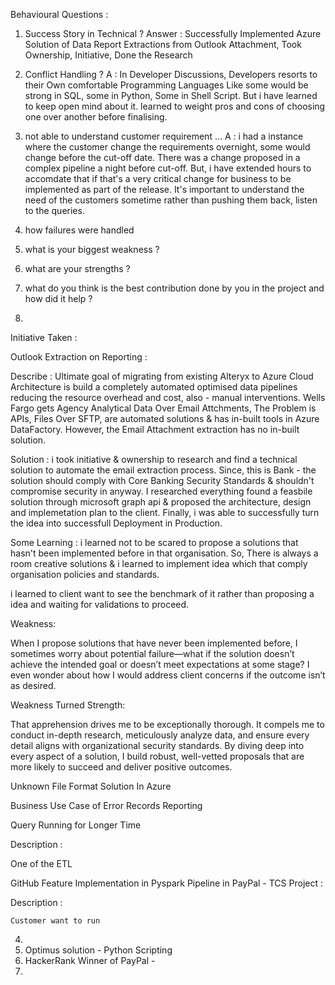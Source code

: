 Behavioural Questions :


1. Success Story in Technical ?
Answer : Successfully Implemented Azure Solution of Data Report Extractions from Outlook Attachment, Took Ownership, Initiative, Done the Research 

2. Conflict Handling ?
A : In Developer Discussions, Developers resorts to their Own comfortable Programming Languages Like some would be strong in SQL, some in Python, Some in Shell Script. But i have learned to keep open mind about it. learned to weight pros and cons of choosing one over another before finalising.

3. not able to understand customer requirement ...
A : i had a instance where the customer change the requirements overnight, some would change before the cut-off date. There was a change proposed in a complex pipeline a night before cut-off. But, i have extended hours to accomdate that if that's a very critical change for business to be implemented as part of the release. It's important to understand the need of the customers sometime rather than pushing them back, listen to the queries. 


4. how failures were handled 


5. what is your biggest weakness ?


6. what are your strengths ?


7. what do you think is the best contribution done by you in the project and how did it help ?


8.



Initiative Taken : 

Outlook Extraction on Reporting : 

Describe : 
Ultimate goal of migrating from existing Alteryx to Azure Cloud Architecture is build a completely automated optimised data pipelines reducing the resource overhead and cost, also - manual interventions. Wells Fargo gets Agency Analytical Data Over Email Attchments, The Problem is APIs, Files Over SFTP, are automated solutions & has in-built tools in Azure DataFactory. However, the Email Attachment extraction has no in-built solution. 

Solution :
i took initiative & ownership to research and find a technical solution to automate the email extraction process. Since, this is Bank - the solution should comply with Core Banking Security Standards & shouldn't compromise security in anyway. I researched everything found a feasbile solution through microsoft graph api & proposed the architecture, design and implemetation plan to the client. Finally, i was able to successfully turn the idea into successfull Deployment in Production.

Some Learning :
i learned not to be scared to propose a solutions that hasn't been implemented before in that organisation. So, There is always a room creative solutions & i learned to implement idea which that comply organisation policies and standards.

i learned to client want to see the benchmark of it rather than proposing a idea and waiting for validations to proceed.

Weakness:

When I propose solutions that have never been implemented before, I sometimes worry about potential failure—what if the solution doesn’t achieve the intended goal or doesn’t meet expectations at some stage? I even wonder about how I would address client concerns if the outcome isn’t as desired.

Weakness Turned Strength: 

That apprehension drives me to be exceptionally thorough. It compels me to conduct in-depth research, meticulously analyze data, and ensure every detail aligns with organizational security standards. By diving deep into every aspect of a solution, I build robust, well-vetted proposals that are more likely to succeed and deliver positive outcomes.

Unknown File Format Solution In Azure 

Business Use Case of Error Records Reporting 

Query Running for Longer Time 


Description : 

One of the ETL 


GitHub Feature Implementation in Pyspark Pipeline in PayPal - TCS Project :

Description : 

    Customer want to run 





4.
1. Optimus solution - Python Scripting 
2. HackerRank Winner of PayPal - 
3. 